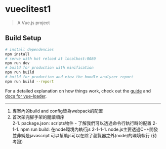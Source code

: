 # vueclitest1
> A Vue.js project
## Build Setup
``` bash
# install dependencies
npm install
# serve with hot reload at localhost:8080
npm run dev
# build for production with minification
npm run build
# build for production and view the bundle analyzer report
npm run build --report
```
For a detailed explanation on how things work, check out the [guide](http://vuejs-templates.github.io/webpack/) and [docs for vue-loader](http://vuejs.github.io/vue-loader).


---------------------------
1. 專案內的build and config皆為webpack的配置<br/>
2. 首次架完腳手架的閱讀順序<br/>
    2-1. package.json: scripts物件 - 了解我們可以透過命令行執行時的配置
        2-1-1. npm run build: 在node環境內執行js
            2-1-1-1. node.js主要透過C++開發 並非純是javascript 
                        可以幫助js可以在除了瀏覽器之外(node)的環境執行
                       (待考證) 